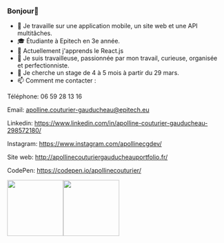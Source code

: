 ### Bonjour👋

- 🔭 Je travaille sur une application mobile, un site web et une API multitâches.
- :mortar_board: Étudiante à Epitech en 3e année.
- 🌱 Actuellement j'apprends le React.js
- :bust_in_silhouette: Je suis travailleuse, passionnée par mon travail, curieuse, organisée et perfectionniste.
- :briefcase: Je cherche un stage de 4 à 5 mois à partir du 29 mars.
- 📫 Comment me contacter : 

Téléphone: 06 59 28 13 16

Email: apolline.couturier-gauducheau@epitech.eu

Linkedin: https://www.linkedin.com/in/apolline-couturier-gauducheau-298572180/

Instagram: https://www.instagram.com/apollinecgdev/

Site web: http://apollinecouturiergauducheauportfolio.fr/

CodePen: https://codepen.io/apollinecouturier/


<img align="" height='130px' src="https://github-readme-stats.vercel.app/api?username=adamalston&hide_title=true&show_icons=true&include_all_commits=true&line_height=21&bg_color=0,EC6C6C,FFD479,FFFC79,73FA79&theme=graywhite" /><img align="" height='130px' src="https://github-readme-stats.vercel.app/api/top-langs/?username=adamalston&hide_title=true&layout=compact&bg_color=0,73FA79,73FDFF,7A81FF&theme=graywhite" />
